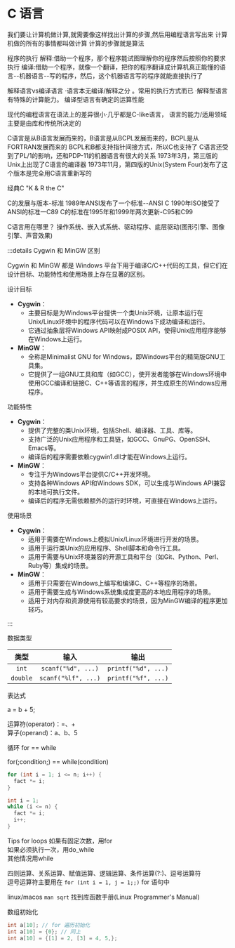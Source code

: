# C 语言

我们要让计算机做计算,就需要像这样找出计算的步骤,然后用编程语言写出来
计算机做的所有的事情都叫做计算
计算的步骤就是算法

程序的执行
解释:借助一个程序，那个程序能试图理解你的程序然后按照你的要求执行
编译:借助一个程序，就像一个翻译，把你的程序翻译成计算机真正能懂的语言--机器语言--写的程序，然后，这个机器语言写的程序就能直接执行了

解释语言vs编译语言
·语言本无编译/解释之分
。常用的执行方式而已
·解释型语言有特殊的计算能力。
编译型语言有确定的运算性能

现代的编程语言在语法上的差异很小·几乎都是C-like语言，
语言的能力/适用领域主要是由库和传统所决定的

C语言是从B语言发展而来的，B语言是从BCPL发展而来的，BCPL是从 FORTRAN发展而来的
BCPL和B都支持指针间接方式，所以C也支持了
C语言还受到了PL/1的影响，还和PDP-11的机器语言有很大的关系
1973年3月，第三版的Unix上出现了C语言的编译器
1973年11月，第四版的Unix(System Four)发布了这个版本是完全用C语言重新写的

经典C "K & R the C"

C的发展与版本-标准
1989年ANSI发布了一个标准--ANSI C
1990年ISO接受了ANSI的标准一C89
C的标准在1995年和1999年两次更新-C95和C99

C语言用在哪里？
操作系统、嵌入式系统、驱动程序、底层驱动(图形引擎、图像引擎、声音效果)

:::details Cygwin 和 MinGW 区别

Cygwin 和 MinGW 都是 Windows 平台下用于编译C/C++代码的工具，但它们在设计目标、功能特性和使用场景上存在显著的区别。

设计目标

* **Cygwin**：
  * 主要目标是为Windows平台提供一个类Unix环境，让原本运行在Unix/Linux环境中的程序代码可以在Windows下成功编译和运行。
  * 它通过抽象层将Windows API映射成POSIX API，使得Unix应用程序能够在Windows上运行。
* **MinGW**：
  * 全称是Minimalist GNU for Windows，即Windows平台的精简版GNU工具集。
  * 它提供了一组GNU工具和库（如GCC），使开发者能够在Windows环境中使用GCC编译和链接C、C++等语言的程序，并生成原生的Windows应用程序。

功能特性

* **Cygwin**：
  * 提供了完整的类Unix环境，包括Shell、编译器、工具、库等。
  * 支持广泛的Unix应用程序和工具链，如GCC、GnuPG、OpenSSH、Emacs等。
  * 编译后的程序需要依赖cygwin1.dll才能在Windows上运行。
* **MinGW**：
  * 专注于为Windows平台提供C/C++开发环境。
  * 支持各种Windows API和Windows SDK，可以生成与Windows API兼容的本地可执行文件。
  * 编译后的程序无需依赖额外的运行时环境，可直接在Windows上运行。

使用场景

* **Cygwin**：
  * 适用于需要在Windows上模拟Unix/Linux环境进行开发的场景。
  * 适用于运行类Unix的应用程序、Shell脚本和命令行工具。
  * 适用于需要与Unix环境兼容的开源工具和平台（如Git、Python、Perl、Ruby等）集成的场景。
* **MinGW**：
  * 适用于只需要在Windows上编写和编译C、C++等程序的场景。
  * 适用于需要生成与Windows系统集成度更高的本地应用程序的场景。
  * 适用于对内存和资源使用有较高要求的场景，因为MinGW编译的程序更加轻巧。

:::

数据类型

|类型|输入|输出|
|:---:|:---:|:---:|
|`int`|`scanf("%d", ...)`|`printf("%d", ...)`|
|`double`|`scanf("%lf", ...)`|`printf("%f", ...)`|

表达式

a = b + 5;

运算符(operator)：=、+  
算子(operand)：a、b、5

循环 for == while

for(;condition;) == while(condition)

```C
for (int i = 1; i <= n; i++) {
  fact *= i;
}

int i = 1;
while (i <= n) {
  fact *= i;
  i++;
}
```

Tips for loops
如果有固定次数，用for  
如果必须执行一次，用do_while  
其他情况用while

四则运算、关系运算、赋值运算、逻辑运算、条件运算(?:)、逗号运算符  
逗号运算符主要用在 `for (int i = 1, j = 1;;)` for 语句中

linux/macos `man sqrt` 找到库函数手册(Linux Programmer's Manual)

数组初始化

```c
int a[10]; // for 遍历初始化
int a[10] = {0}; // 同上
int a[10] = {[1] = 2, [3] = 4, 5,};
```
